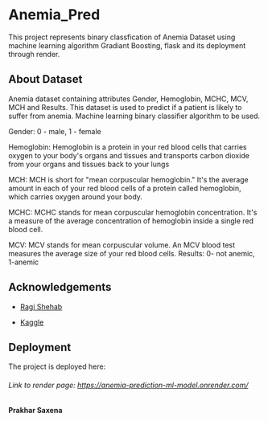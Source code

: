 # Anemia_Pred

This project represents binary classfication of Anemia Dataset using machine learning algorithm Gradiant Boosting, flask and its deployment through render.

## About Dataset
Anemia dataset containing attributes Gender, Hemoglobin, MCHC, MCV, MCH and Results. This dataset is used to predict if a patient is likely to suffer from anemia. Machine learning binary classifier algorithm to be used.

Gender: 0 - male, 1 - female

Hemoglobin: Hemoglobin is a protein in your red blood cells that carries oxygen to your body's organs and tissues and transports carbon dioxide from your organs and tissues back to your lungs

MCH: MCH is short for "mean corpuscular hemoglobin." It's the average amount in each of your red blood cells of a protein called hemoglobin, which carries oxygen around your body.

MCHC: MCHC stands for mean corpuscular hemoglobin concentration. It's a measure of the average concentration of hemoglobin inside a single red blood cell.

MCV: MCV stands for mean corpuscular volume. An MCV blood test measures the average size of your red blood cells.
Results: 0- not anemic, 1-anemic

## Acknowledgements

- [Ragi Shehab](https://www.kaggle.com/code/ragishehab/anemia-model-performance-notebook/notebook)

- [Kaggle](https://www.kaggle.com/)

## Deployment

The project is deployed here:

###### Link to render page:   https://anemia-prediction-ml-model.onrender.com/


#### Prakhar Saxena  
